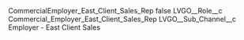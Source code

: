 <?xml version="1.0" encoding="UTF-8"?>
<CustomMetadata xmlns="http://soap.sforce.com/2006/04/metadata" xmlns:xsi="http://www.w3.org/2001/XMLSchema-instance" xmlns:xsd="http://www.w3.org/2001/XMLSchema">
    <label>CommercialEmployer_East_Client_Sales_Rep</label>
    <protected>false</protected>
    <values>
        <field>LVGO__Role__c</field>
        <value xsi:type="xsd:string">Commercial_Employer_East_Client_Sales_Rep</value>
    </values>
    <values>
        <field>LVGO__Sub_Channel__c</field>
        <value xsi:type="xsd:string">Employer - East Client Sales</value>
    </values>
</CustomMetadata>
